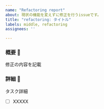 ```yaml
---
name: "Refactoring report"
about: 現状の機能を変えずに修正を行うissueです。
title: "refactoring: タイトル"
labels: middle, refactoring
assignees: ''

---
```


### 概要 🚀

修正の内容を記載

### 詳細 📝

タスク詳細

- [ ] XXXXX
